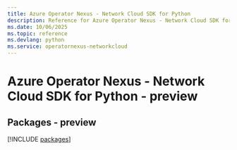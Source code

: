 ```yaml
---
title: Azure Operator Nexus - Network Cloud SDK for Python
description: Reference for Azure Operator Nexus - Network Cloud SDK for Python
ms.date: 10/06/2025
ms.topic: reference
ms.devlang: python
ms.service: operatornexus-networkcloud
---
```

# Azure Operator Nexus - Network Cloud SDK for Python - preview
## Packages - preview
[!INCLUDE [packages](operator-nexus---network-cloud-index.md)]
